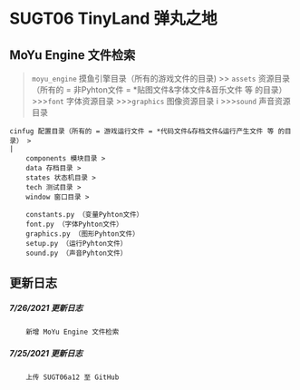 SUGT06 TinyLand 弹丸之地
=======================




MoYu Engine 文件检索
-------------------
> `moyu_engine` 摸鱼引擎目录（所有的游戏文件的目录)
    >> `assets` 资源目录（所有的 = 非Pyhton文件 = *贴图文件&字体文件&音乐文件 等 的目录）
        >>>`font` 字体资源目录
        >>>`graphics` 图像资源目录
            i
        >>>`sound` 声音资源目录

    cinfug 配置目录（所有的 = 游戏运行文件 = *代码文件&存档文件&运行产生文件 等 的目录） >
    |
        components 模块目录 >
        data 存档目录 >
        states 状态机目录 >
        tech 测试目录 >
        window 窗口目录 >

        constants.py （变量Pyhton文件）
        font.py （字体Pyhton文件）
        graphics.py （图形Pyhton文件）
        setup.py （运行Pyhton文件）
        sound.py （声音Pyhton文件）

更新日志
-------
##### 7/26/2021 更新日志
        新增 MoYu Engine 文件检索

##### 7/25/2021 更新日志
        上传 SUGT06a12 至 GitHub
